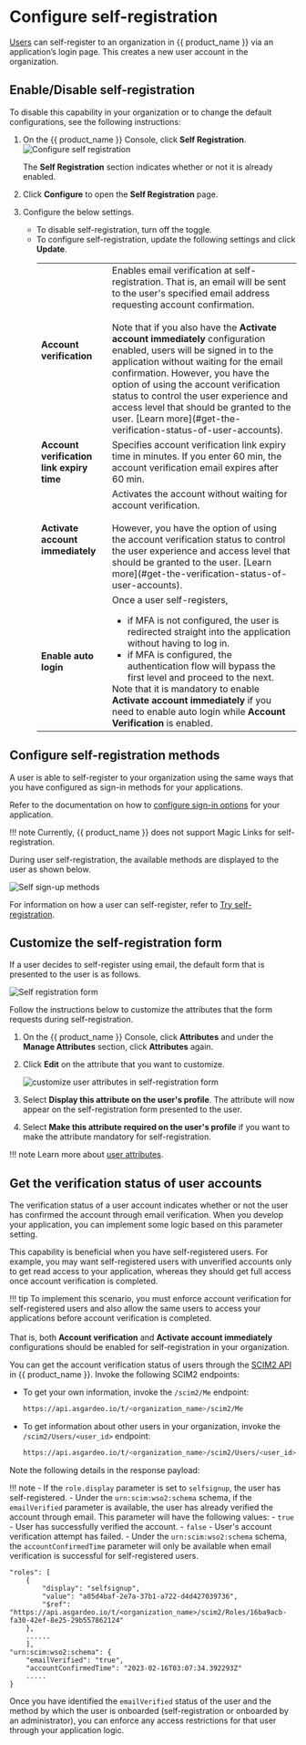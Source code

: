 # Configure self-registration

[Users](../../guides/users/manage-customers/) can self-register to an organization in {{ product_name }} via an application’s login page. This creates a new user account in the organization.

## Enable/Disable self-registration

To disable this capability in your organization or to change the default configurations, see the following instructions:

1. On the {{ product_name }} Console, click **Self Registration**.
    ![Configure self registration](../../assets/img/guides/organization/self-registration/configure-self-registration.png)

    The **Self Registration** section indicates whether or not it is already enabled.

2. Click **Configure** to open the **Self Registration** page.
3. Configure the below settings.

    - To disable self-registration, turn off the toggle.
    - To configure self-registration, update the following settings and click **Update**.
        <table>
            <tbody>
                <tr>
                    <td><b>Account verification</b></td>
                    <td>
                        Enables email verification at self-registration. That is, an email will be sent to the user's specified email address requesting account confirmation.</br></br>
                        Note that if you also have the <b>Activate account immediately</b> configuration enabled, users will be signed in to the application without waiting for the email confirmation. However, you have the option of using the account verification status to control the user experience and access level that should be granted to the user.
                        [Learn more](#get-the-verification-status-of-user-accounts).
                    </td>
                </tr>
                <tr>
                    <td><b>Account verification link expiry time</b></td>
                    <td>Specifies account verification link expiry time in minutes. If you enter 60 min, the account verification email expires after 60 min.</td>
                </tr>
                <tr>
                    <td><b>Activate account immediately</b></td>
                    <td>
                        Activates the account without waiting for account verification.</br></br>
                        However, you have the option of using the account verification status to control the user experience and access level that should be granted to the user.
                        [Learn more](#get-the-verification-status-of-user-accounts).
                    </td>  
                </tr>
                <tr>
                    <td><b>Enable auto login</b></td>
                    <td>Once a user self-registers,
                           <ul>
                           <li>if MFA is not configured, the user is redirected straight into the application without having to log in.</li>
                           <li>if MFA is configured, the authentication flow will bypass the first level and proceed to the next.</li>
                           </ul>
                        Note that it is mandatory to enable <b>Activate account immediately</b> if you need to enable auto login while <b>Account Verification</b> is enabled.
                    </td>
                </tr>
            </tbody>
        </table>

## Configure self-registration methods

A user is able to self-register to your organization using the same ways that you have configured as sign-in methods for your applications.

Refer to the documentation on how to [configure sign-in options](../../guides/authentication/) for your application.

!!! note
    Currently, {{ product_name }} does not support Magic Links for self-registration.

During user self-registration, the available methods are displayed to the user as shown below.

![Self sign-up methods](../../assets/img/guides/organization/self-registration/sign-up-methods.png)

For information on how a user can self-register, refer to [Try self-registration](../../guides/user-self-service/self-register/).

## Customize the self-registration form

If a user decides to self-register using email, the default form that is presented to the user is as follows.

![Self registration form](../../assets/img/guides/organization/self-registration/self-register-form.png)

Follow the instructions below to customize the attributes that the form requests during self-registration.

1. On the {{ product_name }} Console, click **Attributes** and under the **Manage Attributes** section, click **Attributes** again.
2. Click **Edit** on the attribute that you want to customize.

    ![customize user attributes in self-registration form](../../assets/img/guides/organization/self-registration/self-registration-form-attributes.png)

3. Select **Display this attribute on the user's profile**. The attribute will now appear on the self-registration form presented to the user.
4. Select **Make this attribute required on the user's profile** if you want to make the attribute mandatory for self-registration.

!!! note
    Learn more about [user attributes](../../guides/users/attributes/manage-attributes/).

## Get the verification status of user accounts

The verification status of a user account indicates whether or not the user has confirmed the account through email verification. When you develop your application, you can implement some logic based on this parameter setting.

This capability is beneficial when you have self-registered users. For example, you may want self-registered users with unverified accounts only to get read access to your application, whereas they should get full access once account verification is completed.

!!! tip
        To implement this scenario, you must enforce account verification for self-registered users and also allow the same users to access your applications before account verification is completed.</br></br>
        That is, both **Account verification** and **Activate account immediately** configurations should be enabled for self-registration in your organization.

You can get the account verification status of users through the [SCIM2 API](../../apis/scim2/) in {{ product_name }}.
Invoke the following SCIM2 endpoints:

- To get your own information, invoke the `/scim2/Me` endpoint:

    ```bash 
    https://api.asgardeo.io/t/<organization_name>/scim2/Me
    ```

- To get information about other users in your organization, invoke the `/scim2/Users/<user_id>` endpoint:

    ```bash 
    https://api.asgardeo.io/t/<organization_name>/scim2/Users/<user_id>
    ```

Note the following details in the response payload:

!!! note
    - If the `role.display` parameter is set to `selfsignup`, the user has self-registered.
    - Under the `urn:scim:wso2:schema` schema, if the `emailVerified` parameter is available, the user has already verified the account through email. This parameter will have the following values:
    - `true` - User has successfully verified the account.
    - `false` - User's account verification attempt has failed.
    - Under the `urn:scim:wso2:schema` schema, the `accountConfirmedTime` parameter will only be available when email verification is successful for self-registered users.

``` text
"roles": [
    {
        "display": "selfsignup",
        "value": "a85d4baf-2e7a-37b1-a722-d4d427039736",
        "$ref": "https://api.asgardeo.io/t/<organization_name>/scim2/Roles/16ba9acb-fa30-42ef-8e25-29b557862124"
    },
    ......
    ],
"urn:scim:wso2:schema": {
    "emailVerified": "true",
    "accountConfirmedTime": "2023-02-16T03:07:34.392293Z"
    .....
}
```

Once you have identified the `emailVerified` status of the user and the method by which the user is onboarded (self-registration or onboarded by an administrator), you can enforce any access restrictions for that user through your application logic.

